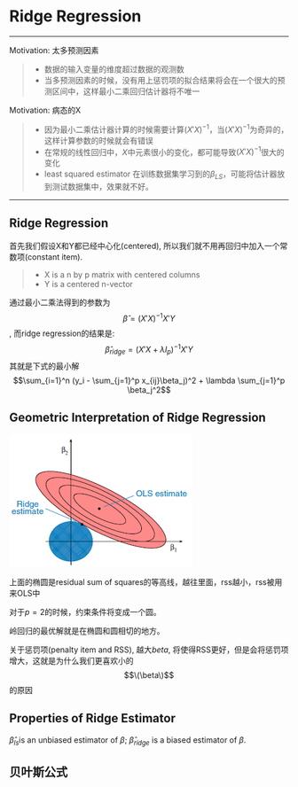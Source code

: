 # Ridge Regression

------

Motivation: 太多预测因素
> * 数据的输入变量的维度超过数据的观测数
> * 当多预测因素的时候，没有用上惩罚项的拟合结果将会在一个很大的预测区间中，这样最小二乘回归估计器将不唯一

Motivation: 病态的X
> * 因为最小二乘估计器计算的时候需要计算$(X'X)^{-1}$，当$(X'X)^{-1}$为奇异的，这样计算参数的时候就会有错误
> * 在常规的线性回归中，$X$中元素很小的变化，都可能导致$(X'X)^{-1}$很大的变化
> * least squared estimator 在训练数据集学习到的$\beta_{LS}$，可能将估计器放到测试数据集中，效果就不好。


------

## Ridge Regression

首先我们假设X和Y都已经中心化(centered), 所以我们就不用再回归中加入一个常数项(constant item).
> * X is a n by p matrix with centered columns
> * Y is a centered n-vector

通过最小二乘法得到的参数为
$$\hat{\beta} = (X'X)^{-1} X' Y$$,
而ridge regression的结果是:
$$\hat{\beta}_{ridge} = (X'X+\lambda I_p)^{-1} X' Y$$
其就是下式的最小解
$$\sum_{i=1}^n (y_i - \sum_{j=1}^p x_{ij}\beta_j)^2 + \lambda \sum_{j=1}^p \beta_j^2$$

## Geometric Interpretation of Ridge Regression

![geometric interpretation](./picture/ridge_regression_geomteric.png)

上面的椭圆是residual sum of squares的等高线，越往里面，rss越小，rss被用来OLS中

对于$p=2$的时候，约束条件将变成一个圆。

岭回归的最优解就是在椭圆和圆相切的地方。

关于惩罚项(penalty item and RSS), 越大$beta$, 将使得RSS更好，但是会将惩罚项增大，这就是为什么我们更喜欢小的$$\(\beta\)$$的原因

## Properties of Ridge Estimator

$\hat{\beta}_{ls}$is an unbiased estimator of $\beta$; $\hat{\beta}_{ridge}$ is a biased estimator of $\beta$.

## 贝叶斯公式
